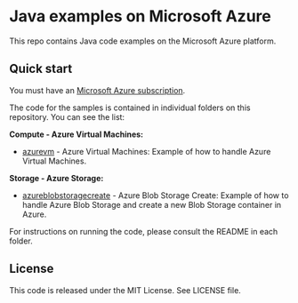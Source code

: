 # Java examples on Microsoft Azure

This repo contains Java code examples on the Microsoft Azure platform.




## Quick start

You must have an [Microsoft Azure subscription](https://azure.microsoft.com/).

The code for the samples is contained in individual folders on this repository. You can see the list:

**Compute - Azure Virtual Machines:**
* [azurevm](/azurevm) - Azure Virtual Machines: Example of how to handle Azure Virtual Machines.

**Storage - Azure Storage:**
* [azureblobstoragecreate](/azureblobstoragecreate) - Azure Blob Storage Create: Example of how to handle Azure Blob Storage and
create a new Blob Storage container in Azure.

For instructions on running the code, please consult the README in each folder. 




## License

This code is released under the MIT License. See LICENSE file.
